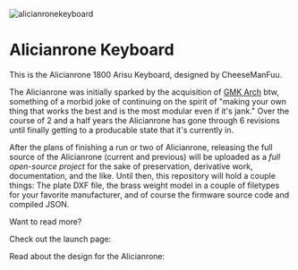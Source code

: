 ![alicianronekeyboard](https://cheesemanfuu.com/wp-content/uploads/2025/05/4f1daa43-30d8-49a7-b684-ff5232c3f6d6-1-e1747273799328.png)

# Alicianrone Keyboard
This is the Alicianrone 1800 Arisu Keyboard, designed by CheeseManFuu.

The Alicianrone was initially sparked by the acquisition of [GMK Arch](https://geekhack.org/index.php?topic=112566.0) btw, something of a morbid joke of continuing on the spirit of "making your own thing that works the best and is the most modular even if it's jank." Over the course of 2 and a half years the Alicianrone has gone through 6 revisions until finally getting to a producable state that it's currently in.

After the plans of finishing a run or two of Alicianrone, releasing the full source of the Alicianrone (current and previous) will be uploaded as a *full open-source project* for the sake of preservation, derivative work, documentation, and the like. Until then, this repository will hold a couple things: The plate DXF file, the brass weight model in a couple of filetypes for your favorite manufacturer, and of course the firmware source code and compiled JSON.

Want to read more?

Check out the launch page:

Read about the design for the Alicianrone:
